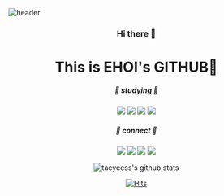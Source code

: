 
![header](https://capsule-render.vercel.app/api?type=Slice&animation=fadeIn&color=auto&width=100%&height=200&section=header&text=EHOI%20development%20work&fontColor=000000&fontSize=60)
<div align="center">

### Hi there 👋
This is EHOI's GITHUB🐬
=============



<!--
**taeyeess/taeyeess** is a ✨ _special_ ✨ repository because its `README.md` (this file) appears on your GitHub profile.

Here are some ideas to get you started:
-->


##### 📑 studying 📑
<img src="https://img.shields.io/badge/Html-E34F26?style=flat-square&logo=Html5&logoColor=white"/> <img src="https://img.shields.io/badge/Css-1572B6?style=flat-square&logo=Css3&logoColor=white"/> <img src="https://img.shields.io/badge/Javascript-F7DF1E?style=flat-square&logo=Javascript&logoColor=white"/> <img src="https://img.shields.io/badge/React-61DAFB?style=flat-square&logo=React&logoColor=white"/>

##### 📱 connect 📱 
<img src="https://img.shields.io/badge/GitHub-181717?style=flat-square&logo=GitHub&logoColor=white"/> <img src="https://img.shields.io/badge/Git-F05032?style=flat-square&logo=Git&logoColor=white"/> <img src="https://img.shields.io/badge/Gmail-EA4335?style=flat-square&logo=Gmail&logoColor=white"/> <img src="https://img.shields.io/badge/Instagram-E4405F?style=flat-square&logo=Instagram&logoColor=white"/>
  


![taeyeess's github stats](https://github-readme-stats.vercel.app/api?username=taeyeess&show_icons=true)

[![Hits](https://hits.seeyoufarm.com/api/count/incr/badge.svg?url=https%3A%2F%2Fgithub.com%2Ftaeyeess&count_bg=%2331C5FF&title_bg=%23000000&icon=ghostery.svg&icon_color=%23FFFFFF&title=hits&edge_flat=false)](https://hits.seeyoufarm.com)
  </div>

<!-- 
- 🔭 I’m currently working on ... 
- 🌱 I’m currently learning ...
- 👯 I’m looking to collaborate on ...
- 🤔 I’m looking for help with ...
- 💬 Ask me about ...
- 📫 How to reach me: ...
- 😄 Pronouns: ...
- ⚡ Fun fact: ... -->

